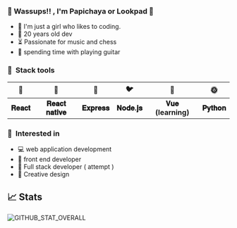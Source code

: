 ### 🦋 Wassups!! , I'm Papichaya or Lookpad 🦋

- 🌷  I'm just a girl who likes to coding.
- 🌙  20 years old dev 
- ⏳  Passionate for music and chess
- 🎸  spending time with playing guitar

### 💎&nbsp; Stack tools 
| 💐 |  🌸 | 🐉 | 🐦 | 🌊 | 🌞 |
|:-----:|:-----:|:-----:|:-----:|:-----:|:-----:|
| <b>𝐑𝐞𝐚𝐜𝐭</b> | <b>𝐑𝐞𝐚𝐜𝐭 𝐧𝐚𝐭𝐢𝐯𝐞</b> | <b>𝐄𝐱𝐩𝐫𝐞𝐬𝐬</b> | <b>𝐍𝐨𝐝𝐞.𝐣𝐬</b> | <b>𝐕𝐮𝐞 (learning)</b>  | <b>𝐏𝐲𝐭𝐡𝐨𝐧</b> | 

### 🌹&nbsp; Interested in
- 💻 web application development
- 🔗 front end developer 
- 🌻 Full stack developer ( attempt )
- 🎨 Creative design

## 📈 Stats
 ![GITHUB_STAT_OVERALL](https://github-readme-stats.vercel.app/api?username=papichaya-dev&show_icons=true&theme=ayu-mirage&count_private=true&include_all_commits=true&hide_title=false&line_height=21)
